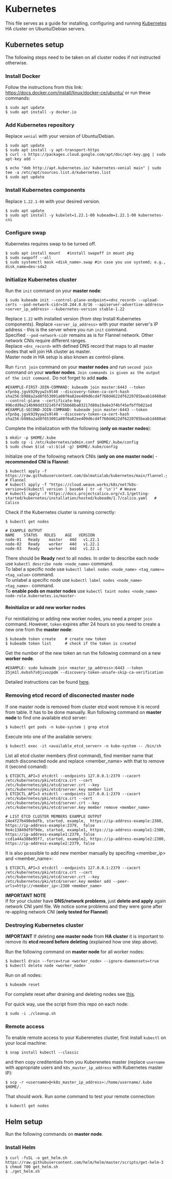 # Kubernetes

This file serves as a guide for installing, configuring and running [Kubernetes](https://kubernetes.io/) HA cluster on Ubuntu/Debian servers.

## Kubernetes setup

The following steps need to be taken on all cluster nodes if not instructed otherwise.

### Install Docker

Follow the instructions from this link: https://docs.docker.com/install/linux/docker-ce/ubuntu/ or run these commands:

    $ sudo apt update
    $ sudo apt install -y docker.io

### Add Kubernetes repository 

Replace `xenial` with your version of Ubuntu/Debian.

    $ sudo apt update
    $ sudo apt install -y apt-transport-https
    $ curl -s https://packages.cloud.google.com/apt/doc/apt-key.gpg | sudo apt-key add -

    $ echo "deb http://apt.kubernetes.io/ kubernetes-xenial main" | sudo tee -a /etc/apt/sources.list.d/kubernetes.list
    $ sudo apt update

### Install Kubernetes components

Replace `1.22.1-00` with your desired version.  
   
    $ sudo apt update 
    $ sudo apt install -y kubelet=1.22.1-00 kubeadm=1.22.1-00 kubernetes-cni

### Configure swap

Kubernetes requires swap to be turned off.

    $ sudo apt install mount   #install swapoff in mount pkg
    $ sudo swapoff --all
    $ sudo systemctl mask <disk_name>.swap #in case you use systemd; e.g., disk_name=dev-sda2

### Initialize Kubernetes cluster

Run the `init` command on your **master node**:

    $ sudo kubeadm init --control-plane-endpoint=<dns_record> --upload-certs --pod-network-cidr=10.244.0.0/16 --apiserver-advertise-address=<server_ip_address> --kubernetes-version stable-1.22

Replace `1.22` with installed version (from step Install Kubernetes components). 
Replace `<server_ip_address>` with your master server's IP address - this is the server where you run `init` command.  
Specified `--pod-network-cidr` remains as is for Flannel network. Other network CNIs require different ranges.  
Replace `<dns_record>` with defined DNS record that maps to all master nodes that will join HA cluster as master.  
Master node in HA setup is also known as control-plane.  

Run `first join` command on your **master nodes** and run `second join` command on your **worker nodes**.
`Join commands is given as the output of the init command.` Do not forget to add **sudo**. 

    #EXAMPLE-FIRST-JOIN-COMMAND: kubeadm join master:6443 --token xfpnbq.jgvk929yyw2s9l40 --discovery-token-ca-cert-hash sha256:b988a2ad8f653091a08f0a82ee409d6cd4f760d4622df6220785beab1d480a6f --control-plane --certificate-key 996cdd9a214b98dd332145f475bb68ba03217d80a19a6e3f4bf45efbffb021ed
    #EXAMPLE-SECOND-JOIN-COMMAND: kubeadm join master:6443 --token xfpnbq.jgvk929yyw2s9l40 --discovery-token-ca-cert-hash sha256:b988a2ad8f653091a08f0a82ee409d6cd4f760d4622df6220785beab1d480a6f

Complete the initialization with the following (**only on master nodes**):

    $ mkdir -p $HOME/.kube
    $ sudo cp -i /etc/kubernetes/admin.conf $HOME/.kube/config
    $ sudo chown $(id -u):$(id -g) $HOME/.kube/config

Initialize one of the following network CNIs (**only on one master node**) - **recommended CNI is Flannel**:

    $ kubectl apply -f https://raw.githubusercontent.com/dalmatialab/kubernetes/main/flannel.yml     # Flannel
    # kubectl apply -f "https://cloud.weave.works/k8s/net?k8s-version=$(kubectl version | base64 | tr -d '\n')" # Weave
    # kubectl apply -f https://docs.projectcalico.org/v3.1/getting-started/kubernetes/installation/hosted/kubeadm/1.7/calico.yaml   # Calico
    
Check if the Kubernetes cluster is running correctly:

    $ kubectl get nodes
    
    # EXAMPLE OUTPUT
    NAME    STATUS   ROLES    AGE   VERSION
    node-01   Ready    master   44d   v1.22.1
    node-02   Ready    worker   44d   v1.22.1
    node-03   Ready    worker   44d   v1.22.1

There should be **Ready** next to all nodes.  In order to describe each node use `kubectl describe node <node_name>` command.  
To label a specific node use `kubectl label nodes <node_name> <tag_name>=<tag_value>` command.  
To unlabel a specific node use `kubectl label nodes <node_name> <tag_name>-` command.  
To **enable pods on master nodes** use `kubectl taint nodes <node_name> node-role.kubernetes.io/master-`

#### Reinitialize or add new worker nodes

For reinitializing or adding new worker nodes, you need a proper `join` command. However, `token` expires after 24 hours so you need to create a new one from the **master node**:

    $ kubeadm token create    # create new token
    $ kubeadm token list      # check if the token is created

Get the number of the new token an run the following command on a new **worker node**.

    #EXAMPLE: sudo kubeadm join <master_ip_address>:6443 --token 25jm1l.mvbsh7s0jivozpdm --discovery-token-unsafe-skip-ca-verification

Detailed instructions can be found [here](https://blog.scottlowe.org/2019/07/12/calculating-ca-certificate-hash-for-kubeadm/).

### Removing etcd record of disconected master node

If one master node is removed from cluster etcd wont remove it is record from table. It has to be done manually.
Run following command on **master node** to find one available etcd server:

    $ kubectl get pods -n kube-system | grep etcd

Execute into one of the available servers:
    
    $ kubectl exec -it <available_etcd_server> -n kube-system -- /bin/sh

List all etcd cluster members (first command), find member name that match disconected node and replace <member_name> with that to remove it (second comand):

    $ ETCDCTL_API=3 etcdctl --endpoints 127.0.0.1:2379 --cacert /etc/kubernetes/pki/etcd/ca.crt --cert /etc/kubernetes/pki/etcd/server.crt --key /etc/kubernetes/pki/etcd/server.key member list
    $ ETCDCTL_API=3 etcdctl --endpoints 127.0.0.1:2379 --cacert /etc/kubernetes/pki/etcd/ca.crt --cert /etc/kubernetes/pki/etcd/server.crt --key /etc/kubernetes/pki/etcd/server.key member remove <member_name>  
    
    # LIST ETCD CLUSTER MEMBERS EXAMPLE OUTPUT
    24e4f27b490ebdfb, started, example,  https://ip-address-example:2380,  https://ip-address-example:2379,  false
    9e4c13849df0f9de, started, example1, https://ip-address-example1:2380, https://ip-address-example1:2379, false
    ccd1a44a388e95f7, started, example2, https://ip-address-example2:2380, https://ip-address-example2:2379, false


It is also posssible to add new member manually by specifing <member_ip> and <member_name>:

    $ ETCDCTL_API=3 etcdctl --endpoints 127.0.0.1:2379 --cacert /etc/kubernetes/pki/etcd/ca.crt --cert /etc/kubernetes/pki/etcd/server.crt --key /etc/kubernetes/pki/etcd/server.key member add --peer-urls=http://<member_ip>:2380 <member_name>
    
**IMPORTANT NOTE**  
If for your cluster have **DNS/network problems**, just **delete and apply** again network CNI yaml file. We notice some problems and they were gone after re-appling network CNI (**only tested for Flannel**)

### Destroying Kubernetes cluster

**IMPORTANT** If deleting **one master node** from **HA cluster** it is  important to remove its **etcd record before deleting** (explained how one step above).  

Run the following command on **master node** for all worker nodes:

    $ kubectl drain --force=true <worker_node> --ignore-daemonsets=true
    $ kubectl delete node <worker_node>

Run on all nodes:

    $ kubeadm reset

For complete reset after draining and deleting nodes see [this](https://stackoverflow.com/questions/46276796/kubernetes-cannot-cleanup-flannel).

For quick way, use the script from this repo on each node:

    $ sudo -i ./cleanup.sh

### Remote access

To enable remote access to your Kuberenetes cluster, first install `kubectl` on your local machine:

    $ snap install kubectl --classic

and then copy creditentials from you Kuberenetes master (replace `username` with appropriate users and `k8s_master_ip_address` with Kubernetes master IP):

    $ scp -r <username>@<k8s_master_ip_address>:/home/username/.kube $HOME/.

That should work. Run some command to test your remote connection:

    $ kubectl get nodes

## Helm setup

Run the following commands on **master node**.

### Install Helm

    $ curl -fsSL -o get_helm.sh https://raw.githubusercontent.com/helm/helm/master/scripts/get-helm-3
    $ chmod 700 get_helm.sh
    $ ./get_helm.sh
